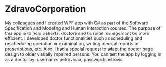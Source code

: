 # ZdravoCorporation

My colleagues and I created WPF app with C# as part of the Software Specification and Modeling and Human Interaction courses. The purpose of this app is to help patients, doctors and hospital management be more efficient. I developed doctor functionalities such as scheduling and rescheduling operation or examination, writing medical reports or prescriptions, etc. Also, I had a special request to adapt the doctor page design to older visually impaired persons. You can test the app by logging in as a doctor by: username: petrovicaa, password: petrovic

